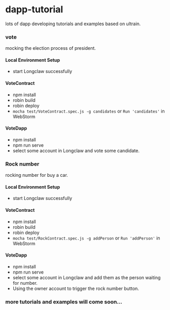 # dapp-tutorial
lots of dapp developing tutorials and examples based on ultrain.

### vote

mocking the election process of president.

#### Local Environment Setup
   
* start Longclaw successfully

#### VoteContract

* npm install
* robin build
* robin deploy
* `mocha test/VoteContract.spec.js -g candidates` or `Run 'candidates'` in WebStorm 

#### VoteDapp

* npm install
* npm run serve
* select some account in Longclaw and vote some candidate.

### Rock number

rocking number for buy a car.

#### Local Environment Setup
   
* start Longclaw successfully

#### VoteContract

* npm install
* robin build
* robin deploy
* `mocha test/RockContract.spec.js -g addPerson` or `Run 'addPerson'` in WebStorm 

#### VoteDapp

* npm install
* npm run serve
* select some account in Longclaw and add them as the person waiting for number.
* Using the owner account to trigger the rock number button.



### more tutorials and examples will come soon...
